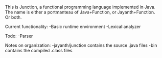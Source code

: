 This is Junction, a functional programming language implemented in Java. 
The name is either a portmanteau of Java+Function, or Jayanth+Function. Or both.

Current functionality:
    -Basic runtime environment
    -Lexical analyzer

Todo:
    -Parser 

Notes on organization:
    -jayanth/junction contains the source .java files
    -bin contains the compiled .class files
